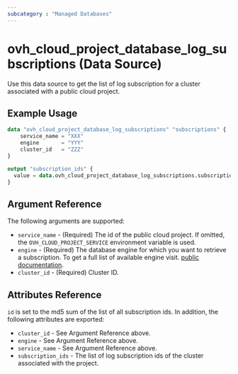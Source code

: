 ```yaml
---
subcategory : "Managed Databases"
---
```


# ovh_cloud_project_database_log_subscriptions (Data Source)

Use this data source to get the list of log subscription for a cluster associated with a public cloud project.

## Example Usage

```terraform
data "ovh_cloud_project_database_log_subscriptions" "subscriptions" {
    service_name = "XXX"
    engine       = "YYY"
    cluster_id   = "ZZZ"
}

output "subscription_ids" {
  value = data.ovh_cloud_project_database_log_subscriptions.subscriptions.subscription_ids
}
```

## Argument Reference

The following arguments are supported:

* `service_name` - (Required) The id of the public cloud project. If omitted, the `OVH_CLOUD_PROJECT_SERVICE` environment variable is used.
* `engine` - (Required) The database engine for which you want to retrieve a subscription. To get a full list of available engine visit. [public documentation](https://docs.ovh.com/gb/en/publiccloud/databases).
* `cluster_id` - (Required) Cluster ID.

## Attributes Reference

`id` is set to the md5 sum of the list of all subscription ids. In addition, the following attributes are exported:

* `cluster_id` - See Argument Reference above.
* `engine` - See Argument Reference above.
* `service_name` - See Argument Reference above.
* `subscription_ids` - The list of log subscription ids of the cluster associated with the project.
